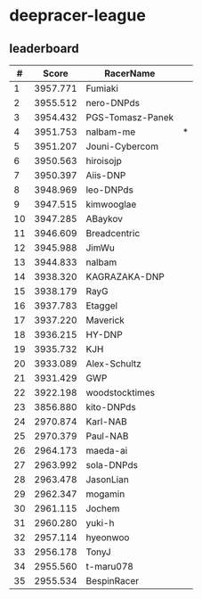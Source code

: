 # deepracer-league

## leaderboard

<!-- leaderboard -->
| # | Score | RacerName |   |
| - | ----- | --------- | - |
| 1 | 3957.771 | Fumiaki | |
| 2 | 3955.512 | nero-DNPds | |
| 3 | 3954.432 | PGS-Tomasz-Panek | |
| 4 | 3951.753 | nalbam-me | * |
| 5 | 3951.207 | Jouni-Cybercom | |
| 6 | 3950.563 | hiroisojp | |
| 7 | 3950.397 | Aiis-DNP | |
| 8 | 3948.969 | leo-DNPds | |
| 9 | 3947.515 | kimwooglae | |
| 10 | 3947.285 | ABaykov | |
| 11 | 3946.609 | Breadcentric | |
| 12 | 3945.988 | JimWu | |
| 13 | 3944.833 | nalbam | |
| 14 | 3938.320 | KAGRAZAKA-DNP | |
| 15 | 3938.179 | RayG | |
| 16 | 3937.783 | Etaggel | |
| 17 | 3937.220 | Maverick | |
| 18 | 3936.215 | HY-DNP | |
| 19 | 3935.732 | KJH | |
| 20 | 3933.089 | Alex-Schultz | |
| 21 | 3931.429 | GWP | |
| 22 | 3922.198 | woodstocktimes | |
| 23 | 3856.880 | kito-DNPds | |
| 24 | 2970.874 | Karl-NAB | |
| 25 | 2970.379 | Paul-NAB | |
| 26 | 2964.173 | maeda-ai | |
| 27 | 2963.992 | sola-DNPds | |
| 28 | 2963.478 | JasonLian | |
| 29 | 2962.347 | mogamin | |
| 30 | 2961.115 | Jochem | |
| 31 | 2960.280 | yuki-h | |
| 32 | 2957.114 | hyeonwoo | |
| 33 | 2956.178 | TonyJ | |
| 34 | 2955.560 | t-maru078 | |
| 35 | 2955.534 | BespinRacer | |
